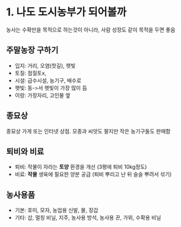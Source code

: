 # 1. 나도 도시농부가 되어볼까
농사는 수확만을 목적으로 하는것이 아니라, 사람 성장도 같이 목적을 두면 좋음

## 주말농장 구하기
- 입지: 거리, 오염(찻길), 햇빛
- 토질: 점질토x, 
- 시설: 급수시설, 농기구, 배수로
- 햇빛: 동->서 햇빛이 가장 많이 듬
- 이랑: 가장자리, 고인물 옆

## 종묘상
종묘상 가게 또는 인터넷 상점. 모종과 씨앗도 팔지만 작은 농기구들도 판매함

## 퇴비와 비료
- 퇴비: 작물이 자라는 **토양** 환경을 개선 (3평에 퇴비 10kg정도)
- 비료: **작물** 생육에 필요한 양분 공급 (퇴비 뿌리고 난 뒤 슬슬 뿌려서 섞기)

## 농사용품
- 기본: 호미, 모자, 농업용 신발, 물, 장갑
- 기타: 삽, 멀칭 비닐, 지주, 농사용 방석, 농사용 끈, 가위, 수확용 비닐
